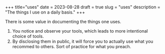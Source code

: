 +++
title="uses"
date = 2023-08-28
draft = true
slug = "uses"
description = "The things I use on a daily basis."
+++

There is some value in documenting the things one uses.

1. You notice and observe your tools, which leads to more intentional choice of tools.
2. By disclosing them in public, it will force you to actually use what you recommed to others. Sort of practice for what you preach.  
